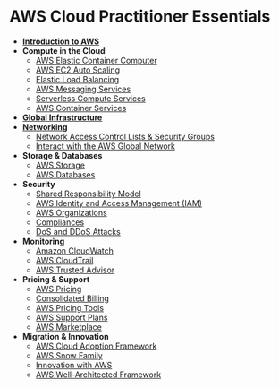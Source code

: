 # AWS Cloud Practitioner Essentials

* [**Introduction to AWS**](introduction.md)
* **Compute in the Cloud**
  * [AWS Elastic Container Computer](aws-ec2.md)
  * [AWS EC2 Auto Scaling](aws-ec2-auto-scaling.md)
  * [Elastic Load Balancing](elastic-load-balancing.md)
  * [AWS Messaging Services](aws-messaging-services.md)
  * [Serverless Compute Services](serverless-compute-services.md)
  * [AWS Container Services](aws-container-services.md)
* [**Global Infrastructure**](aws-global-infrastructure.md)
* [**Networking**](networking.md)
  * [Network Access Control Lists & Security Groups](nacls-sg.md)
  * [Interact with the AWS Global Network](interact-with-global-network.md)
* **Storage & Databases**
  * [AWS Storage](storage-types.md)
  * [AWS Databases](aws-databases.md)
* **Security**
  * [Shared Responsibility Model](shared-responsibility-model.md)
  * [AWS Identity and Access Management (IAM)](aws-iam.md)
  * [AWS Organizations](aws-organizations.md)
  * [Compliances](aws-compliances.md)
  * [DoS and DDoS Attacks](dos-ddos-attacks.md)
* **Monitoring**
  * [Amazon CloudWatch](amazon-cloudwatch.md)
  * [AWS CloudTrail](aws-cloudtrail.md)
  * [AWS Trusted Advisor](aws-trusted-advisor.md)
* **Pricing & Support**
  * [AWS Pricing](aws-pricing.md)
  * [Consolidated Billing](consolidated-billing.md)
  * [AWS Pricing Tools](aws-pricing-tools.md)
  * [AWS Support Plans](aws-support-plans.md)
  * [AWS Marketplace](aws-marketplace.md)
* **Migration & Innovation**
  * [AWS Cloud Adoption Framework](cloud-adoption-framework.md)
  * [AWS Snow Family](aws-snow-family.md)
  * [Innovation with AWS](innovation-with-aws.md)
  * [AWS Well-Architected Framework](well-architected-framework.md)